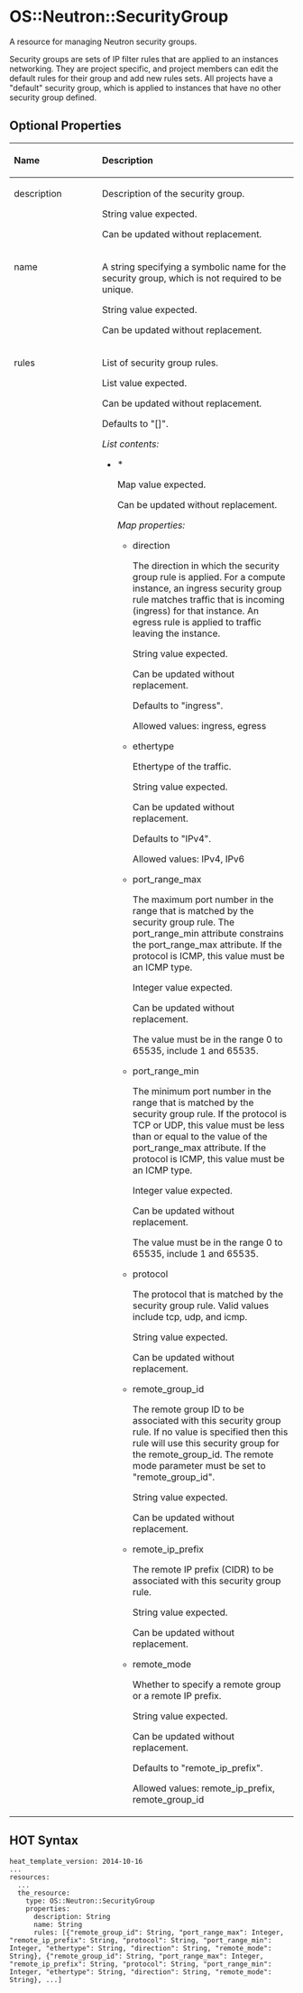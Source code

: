 # OS::Neutron::SecurityGroup<a name="EN-US_TOPIC_0088407166"></a>

A resource for managing Neutron security groups.

Security groups are sets of IP filter rules that are applied to an instances networking. They are project specific, and project members can edit the default rules for their group and add new rules sets. All projects have a "default" security group, which is applied to instances that have no other security group defined.

## Optional Properties<a name="section971064175514"></a>

<a name="table72146101563"></a>
<table><thead align="left"><tr id="row1688693814919"><th class="cellrowborder" valign="top" width="31%" id="mcps1.1.3.1.1"><p id="p9215410105619"><a name="p9215410105619"></a><a name="p9215410105619"></a><strong id="b99841417184712"><a name="b99841417184712"></a><a name="b99841417184712"></a>Name</strong></p>
</th>
<th class="cellrowborder" valign="top" width="69%" id="mcps1.1.3.1.2"><p id="p102152108569"><a name="p102152108569"></a><a name="p102152108569"></a><strong id="b14985111715471"><a name="b14985111715471"></a><a name="b14985111715471"></a>Description</strong></p>
</th>
</tr>
</thead>
<tbody><tr id="row788683818498"><td class="cellrowborder" valign="top" width="31%" headers="mcps1.1.3.1.1 "><p id="p621513107562"><a name="p621513107562"></a><a name="p621513107562"></a>description</p>
</td>
<td class="cellrowborder" valign="top" width="69%" headers="mcps1.1.3.1.2 "><p id="p9553281"><a name="p9553281"></a><a name="p9553281"></a>Description of the security group.</p>
<p id="p18870670"><a name="p18870670"></a><a name="p18870670"></a>String value expected.</p>
<p id="p35618305"><a name="p35618305"></a><a name="p35618305"></a>Can be updated without replacement.</p>
</td>
</tr>
<tr id="row988611382492"><td class="cellrowborder" valign="top" width="31%" headers="mcps1.1.3.1.1 "><p id="p182152109562"><a name="p182152109562"></a><a name="p182152109562"></a>name</p>
</td>
<td class="cellrowborder" valign="top" width="69%" headers="mcps1.1.3.1.2 "><p id="p66510437"><a name="p66510437"></a><a name="p66510437"></a>A string specifying a symbolic name for the security group, which is not required to be unique.</p>
<p id="p61723024"><a name="p61723024"></a><a name="p61723024"></a>String value expected.</p>
<p id="p18636310"><a name="p18636310"></a><a name="p18636310"></a>Can be updated without replacement.</p>
</td>
</tr>
<tr id="row188643813496"><td class="cellrowborder" valign="top" width="31%" headers="mcps1.1.3.1.1 "><p id="p821551075611"><a name="p821551075611"></a><a name="p821551075611"></a>rules</p>
</td>
<td class="cellrowborder" valign="top" width="69%" headers="mcps1.1.3.1.2 "><p id="p33146107"><a name="p33146107"></a><a name="p33146107"></a>List of security group rules.</p>
<p id="p29879508"><a name="p29879508"></a><a name="p29879508"></a>List value expected.</p>
<p id="p480124"><a name="p480124"></a><a name="p480124"></a>Can be updated without replacement.</p>
<p id="p4321123"><a name="p4321123"></a><a name="p4321123"></a>Defaults to "[]".</p>
<p id="p38890115"><a name="p38890115"></a><a name="p38890115"></a><em id="i24500989"><a name="i24500989"></a><a name="i24500989"></a>List contents:</em></p>
<a name="ul63091573"></a><a name="ul63091573"></a><ul id="ul63091573"><li>*<p id="p10143804"><a name="p10143804"></a><a name="p10143804"></a>Map value expected.</p>
<p id="p24185379"><a name="p24185379"></a><a name="p24185379"></a>Can be updated without replacement.</p>
<p id="p16341824"><a name="p16341824"></a><a name="p16341824"></a><em id="i33206990"><a name="i33206990"></a><a name="i33206990"></a>Map properties:</em></p>
<a name="ul1036615160579"></a><a name="ul1036615160579"></a><ul id="ul1036615160579"><li>direction<p id="p12376122135818"><a name="p12376122135818"></a><a name="p12376122135818"></a>The direction in which the security group rule is applied. For a compute instance, an ingress security group rule matches traffic that is incoming (ingress) for that instance. An egress rule is applied to traffic leaving the instance.</p>
<p id="p13376521135815"><a name="p13376521135815"></a><a name="p13376521135815"></a>String value expected.</p>
<p id="p183771421125816"><a name="p183771421125816"></a><a name="p183771421125816"></a>Can be updated without replacement.</p>
<p id="p11377152175810"><a name="p11377152175810"></a><a name="p11377152175810"></a>Defaults to "ingress".</p>
<p id="p2378122185817"><a name="p2378122185817"></a><a name="p2378122185817"></a>Allowed values: ingress, egress</p>
</li><li>ethertype<p id="p10592200"><a name="p10592200"></a><a name="p10592200"></a>Ethertype of the traffic.</p>
<p id="p28220940"><a name="p28220940"></a><a name="p28220940"></a>String value expected.</p>
<p id="p52661876"><a name="p52661876"></a><a name="p52661876"></a>Can be updated without replacement.</p>
<p id="p4194840"><a name="p4194840"></a><a name="p4194840"></a>Defaults to "IPv4".</p>
<p id="p2722164035812"><a name="p2722164035812"></a><a name="p2722164035812"></a>Allowed values: IPv4, IPv6</p>
</li><li>port_range_max<p id="p7711627"><a name="p7711627"></a><a name="p7711627"></a>The maximum port number in the range that is matched by the security group rule. The port_range_min attribute constrains the port_range_max attribute. If the protocol is ICMP, this value must be an ICMP type.</p>
<p id="p2295787"><a name="p2295787"></a><a name="p2295787"></a>Integer value expected.</p>
<p id="p20662084"><a name="p20662084"></a><a name="p20662084"></a>Can be updated without replacement.</p>
<p id="p12100752155819"><a name="p12100752155819"></a><a name="p12100752155819"></a>The value must be in the range 0 to 65535, include 1 and 65535.</p>
</li><li>port_range_min<p id="p4031547"><a name="p4031547"></a><a name="p4031547"></a>The minimum port number in the range that is matched by the security group rule. If the protocol is TCP or UDP, this value must be less than or equal to the value of the port_range_max attribute. If the protocol is ICMP, this value must be an ICMP type.</p>
<p id="p36283926"><a name="p36283926"></a><a name="p36283926"></a>Integer value expected.</p>
<p id="p58119881"><a name="p58119881"></a><a name="p58119881"></a>Can be updated without replacement.</p>
<p id="p76831056599"><a name="p76831056599"></a><a name="p76831056599"></a>The value must be in the range 0 to 65535, include 1 and 65535.</p>
</li><li>protocol<p id="p11977491"><a name="p11977491"></a><a name="p11977491"></a>The protocol that is matched by the security group rule. Valid values include tcp, udp, and icmp.</p>
<p id="p40688558"><a name="p40688558"></a><a name="p40688558"></a>String value expected.</p>
<p id="p4741115155914"><a name="p4741115155914"></a><a name="p4741115155914"></a>Can be updated without replacement.</p>
</li><li>remote_group_id<p id="p65677640"><a name="p65677640"></a><a name="p65677640"></a>The remote group ID to be associated with this security group rule. If no value is specified then this rule will use this security group for the remote_group_id. The remote mode parameter must be set to "remote_group_id".</p>
<p id="p54227851"><a name="p54227851"></a><a name="p54227851"></a>String value expected.</p>
<p id="p3231525125915"><a name="p3231525125915"></a><a name="p3231525125915"></a>Can be updated without replacement.</p>
</li><li>remote_ip_prefix<p id="p44847690"><a name="p44847690"></a><a name="p44847690"></a>The remote IP prefix (CIDR) to be associated with this security group rule.</p>
<p id="p976031"><a name="p976031"></a><a name="p976031"></a>String value expected.</p>
<p id="p139361234125911"><a name="p139361234125911"></a><a name="p139361234125911"></a>Can be updated without replacement.</p>
</li><li>remote_mode<p id="p28401526"><a name="p28401526"></a><a name="p28401526"></a>Whether to specify a remote group or a remote IP prefix.</p>
<p id="p54287150"><a name="p54287150"></a><a name="p54287150"></a>String value expected.</p>
<p id="p18822307"><a name="p18822307"></a><a name="p18822307"></a>Can be updated without replacement.</p>
<p id="p35183038"><a name="p35183038"></a><a name="p35183038"></a>Defaults to "remote_ip_prefix".</p>
<p id="p688224417595"><a name="p688224417595"></a><a name="p688224417595"></a>Allowed values: remote_ip_prefix, remote_group_id</p>
</li></ul>
</li></ul>
</td>
</tr>
</tbody>
</table>

## HOT Syntax<a name="section4852135055518"></a>

```
heat_template_version: 2014-10-16
...
resources:
  ...
  the_resource:
    type: OS::Neutron::SecurityGroup
    properties:
      description: String
      name: String
      rules: [{"remote_group_id": String, "port_range_max": Integer, "remote_ip_prefix": String, "protocol": String, "port_range_min": Integer, "ethertype": String, "direction": String, "remote_mode": String}, {"remote_group_id": String, "port_range_max": Integer, "remote_ip_prefix": String, "protocol": String, "port_range_min": Integer, "ethertype": String, "direction": String, "remote_mode": String}, ...]
```

